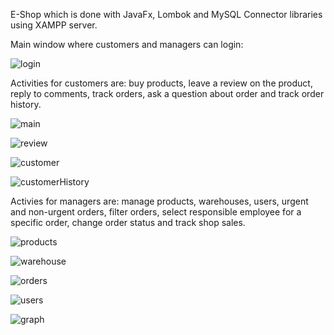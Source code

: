 E-Shop which is done with JavaFx, Lombok and MySQL Connector libraries using XAMPP server.

Main window where customers and managers can login:

![login](https://github.com/Mart1n4s/E-Shop/assets/131029601/e4cbbfd9-f58d-4bbb-8d45-fd10361df3bb)


Activities for customers are:
buy products, leave a review on the product, reply to comments, track orders, ask a question about order and track order history.

![main](https://github.com/Mart1n4s/E-Shop/assets/131029601/02544475-ec46-4ef9-9461-4eae897393e9)

![review](https://github.com/Mart1n4s/E-Shop/assets/131029601/389a76e5-4cae-4ab3-8b11-a35dd490616c)

![customer](https://github.com/Mart1n4s/E-Shop/assets/131029601/9ffda598-c79f-4874-a4e5-806c23837f2d)

![customerHistory](https://github.com/Mart1n4s/E-Shop/assets/131029601/231c52c6-ecb8-4257-9674-c8a1751d7a8d)


Activies for managers are:
manage products, warehouses, users, urgent and non-urgent orders, filter orders, select responsible employee for a specific order, change order status and track shop sales.

![products](https://github.com/Mart1n4s/E-Shop/assets/131029601/937386a8-fc47-4755-afb7-9b91afe649e7)

![warehouse](https://github.com/Mart1n4s/E-Shop/assets/131029601/48c5a4a6-3c79-4b56-9e2e-b6ce97f6edf0)

![orders](https://github.com/Mart1n4s/E-Shop/assets/131029601/4514a75d-760d-4550-830d-620e8cc6756b)

![users](https://github.com/Mart1n4s/E-Shop/assets/131029601/905b4ac6-ee16-4db9-b304-c22988df8053)

![graph](https://github.com/Mart1n4s/E-Shop/assets/131029601/e0d3b2d6-1eb1-4d16-8384-ed93da9ff316)


